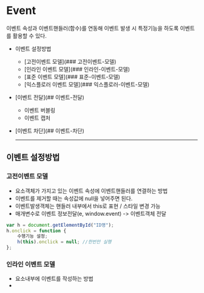 # Event  
이벤트 속성과 이벤트핸들러(함수)를 연동해 이벤트 발생 시 특정기능을 하도록 이벤트를 활용할 수 있다.   
     
+ 이벤트 설정방법
  - [고전이벤트 모델](### 고전이벤트-모델)    
  - [인라인 이벤트 모델](### 인라인-이벤트-모델)    
  - [표준 이벤트 모델](### 표준-이벤트-모델)    
  - [익스플로러 이벤트 모델](### 익스플로러-이벤트-모델)   
+ [이벤트 전달](## 이벤트-전달)   
  - 이벤트 버블링   
  - 이벤트 캡처   
+ [이벤트 차단](## 이벤트-차단)   
   
   ***
   
## 이벤트 설정방법
### 고전이벤트 모델   
- 요소객체가 가지고 있는 이벤트 속성에 이벤트핸들러를 연결하는 방법   
- 이벤트를 제거할 때는 속성값에 null을 넣어주면 된다.   
- 이벤트발생객체는 핸들러 내부에서 this로 표현 / 스타일 변경 가능 
- 매개변수로 이벤트 정보전달(e, window.event) -> 이벤트객체 전달   
```javascript
var h = document.getElementById("ID명");
h.onclick = function {
    수행기능 설정;
    h(this).onclick = null; //한번만 실행
};
```     
   
### 인라인 이벤트 모델   
- 요소내부에 이벤트를 작성하는 방법   
- <script> 태그에 있는 함수를 호출하는 방식  
```javascript
<h1 onclick='스크립트 내 함수호출'></h1>
``` 
   
### :heavy_check_mark:표준 이벤트 모델   
- 한번에 여러가지 이벤트핸들러 설정이 가능하다.   
- this키워드는 이벤트발생 객체를 의미한다.   
|메소드|내용|   
|---|---|   
|addEventListener(이벤트이름, 핸들러, 확장)|확장: 버블링/캡쳐링|   
|removeEventListener(이벤트이름, 핸들러)|이벤트 삭제|   
```javascript   
var h = document.getElementById("ID명");
h.addEventListener('click', function(){
  수행기능 설정;
});
```
    
### 익스플로러 이벤트 모델   
- 익스플로러 브라우저 적용 모델   
- 한번에 여러가지 이벤트핸들러 설정이 가능하다.   
- this키워드가 이벤트발생 객체가 아니라 window객체를 의미한다.  
|메소드|내용|   
|---|---|   
|attachEvent(이벤트이름, 핸들러)|익스플로러에만 존재하는 메소드|
|detachEvent(이벤트이름, 핸들러)|이벤트 삭제|   
```javascript   
var h = document.getElementById("ID명");
h.attachEvent('onclick', function(){ 
    수행기능 설정;
});
```
***
## 이벤트 전달   
### 이벤트 버블링 (Event Bubbling)   
특정 화면 요소에서 이벤트가 발생했을 때 더 상위의 화면 요소들로 전달되어 가는 특성.   
```html
<body>
	<div class="one">
		<div class="two">
			<div class="three">
			</div>
		</div>
	</div>
</body>
```
```javascript
var divs = document.querySelectorAll('div');
divs.forEach(function(div) {
	div.addEventListener('click', logEvent);
});

function logEvent(event) {
	console.log(event.currentTarget.className);
}
```
여기에서 ``` <div class="three"></div> ``` 를 클릭하면 log에 three, two, one이 찍힌다.   
브라우저는 특정 화면 요소에서 이벤트가 발생했을 때 그 이벤트를 최상위에 있는 화면요소까지 이벤트를 전파시키기 때문이다.   
   
### 이벤트 캡쳐 (Event Capture)   
이벤트 버빌링과 반대방향으로 진행되는 이벤트 전파 방식. 특정 이벤트가 발생했을 때 최상위 요소인
body 태그에서 해당 태그를 찾아 내려간다.  
```html
<body>
	<div class="one">
		<div class="two">
			<div class="three">
			</div>
		</div>
	</div>
</body>
```
```javascript
var divs = document.querySelectorAll('div');
divs.forEach(function(div) {
	div.addEventListener('click', logEvent);
    capture: true;  //옵션 객체 설정하면 이벤트버블링과 반대방향으로 탐색!

function logEvent(event) {
	console.log(event.currentTarget.className);
}
```
``` <div class="three"></div> ``` 를 클릭하면 log에 one, two, three 찍힌다.
   
## 이벤트 차단   
```javascript
function logEvent(event) {
  event.stopPropagation();
}
```
이 API는 해당 이벤트가 전파되는 것을 방해한다.   
이벤트 버블링의 경우, 클릭 요소의 이벤트만 발생시키고 상위요소로 이벤트 전달하는 것을 방해한다.   
이벤트 캡쳐의 경우에는 클릭 요소의 최상위 요소 이벤트만 동작시키고 하위 요소들로 이벤트를 전달하지 않는다.   
```javascript
//이벤트 버블링 예제
divs.forEach(function(div) {
	div.addEventListener('click', logEvent);
});

function logEvent(event) {
  event.stopPropagation();
	console.log(event.currentTarget.className);  //three
}
```
```javascript
//이벤트 캡쳐 예제
divs.forEach(function(div) {
	div.addEventListener('click', logEvent);
    capture: true;  

function logEvent(event) {
  event.stopPropagation();
	console.log(event.currentTarget.className);  //one
}
```
***
## 이벤트 위임 (Event Delegation)   
하위 요소에 각각 이벤트를 붙이지 않고 상위 요소에서 하위 요소의 이벤트들을 제어하는 방식을 말한다.   

   

